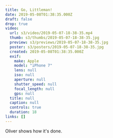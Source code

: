 ```yaml
---
title: Go, Littleman!
date: 2019-05-08T01:38:35.000Z
draft: false
drop: true
video:
  url: s3/video/2019-05-07-18-38-35.mp4
  thumb: s3/thumbs/2019-05-07-18-38-35.jpg
  preview: s3/previews/2019-05-07-18-38-35.jpg
  poster: s3/posters/2019-05-07-18-38-35.jpg
  created: 2019-05-08T01:38:35.000Z
  exif:
    make: Apple
    model: "iPhone 7"
    lens: null
    iso: null
    aperture: null
    shutter_speed: null
    focal_length: null
    gps: null
  title: null
  caption: null
  controls: true
  duration: 18
links: []
---
```


Oliver shows how it's done.
